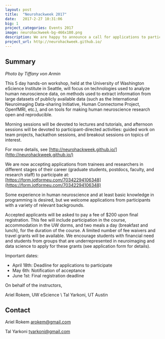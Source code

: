```yaml
---
layout: post
title:  "Neurohackweek 2017"
date:   2017-2-27 10:31:06
big: 1
project_categories: Events 2017
image: neurohackweek-bg-466x180.png
description: We are happy to announce a call for applications to participate in the Neurohackweek summer school for neuroimaging and data science.
project_url: http://neurohackweek.github.io/
---
```


## Summary

*Photo by Tiffany von Armin*

This 5 day hands-on workshop, held at the University of Washington eScience Institute in Seattle, will focus on technologies used to analyze human neuroscience data, on methods used to extract information from large datasets of publicly available data (such as the International Neuroimaging Data-sharing Initiative, Human Connectome Project, OpenfMRI, etc.), and on tools for making human neuroscience research open and reproducible.

Morning sessions will be devoted to lectures and tutorials, and afternoon sessions will be devoted to participant-directed activities: guided work on team projects, hackathon sessions, and breakout sessions on topics of interest.

For more details, see [http://neurohackweek.github.io/](http://neurohackweek.github.io/)

We are now accepting applications from trainees and researchers in different stages of their career (graduate students, postdocs, faculty, and research staff) to participate at: [https://form.jotformeu.com/70342294106348](https://form.jotformeu.com/70342294106348)

Some experience in human neuroscience and at least basic knowledge in programming is desired, but we welcome applications from participants with a variety of relevant backgrounds.

Accepted applicants will be asked to pay a fee of $200 upon final registration. This fee will include participation in the course, accommodation in the UW dorms, and two meals a day (breakfast and lunch), for the duration of the course. A limited number of fee waivers and travel grants will be available. We encourage students with financial need and students from groups that are underrepresented in neuroimaging and data science to apply for these grants (see application form for details).

Important dates:

- April 18th: Deadline for applications to participate
- May 6th: Notification of acceptance
- June 1st: Final registration deadline

On behalf of the instructors,

Ariel Rokem, UW eScience \\
Tal Yarkoni, UT Austin


## Contact  

Ariel Rokem
[arokem@gmail.com](mailto:arokem@gmail.com)

Tal Yarkoni
[tyarkoni@gmail.com](mailto:tyarkoni@gmail.com)
